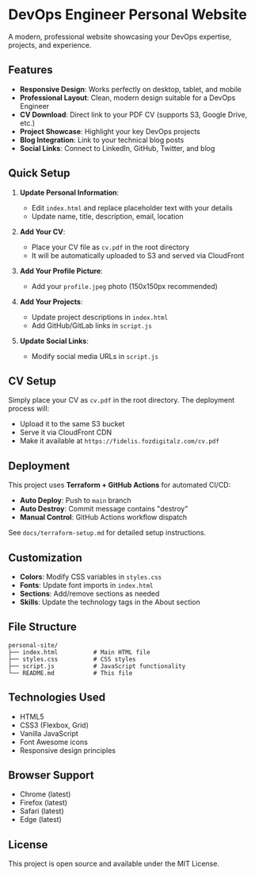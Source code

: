 # DevOps Engineer Personal Website

A modern, professional website showcasing your DevOps expertise, projects, and experience.

## Features

- **Responsive Design**: Works perfectly on desktop, tablet, and mobile
- **Professional Layout**: Clean, modern design suitable for a DevOps Engineer
- **CV Download**: Direct link to your PDF CV (supports S3, Google Drive, etc.)
- **Project Showcase**: Highlight your key DevOps projects
- **Blog Integration**: Link to your technical blog posts
- **Social Links**: Connect to LinkedIn, GitHub, Twitter, and blog

## Quick Setup

1. **Update Personal Information**:
   - Edit `index.html` and replace placeholder text with your details
   - Update name, title, description, email, location

2. **Add Your CV**:
   - Place your CV file as `cv.pdf` in the root directory
   - It will be automatically uploaded to S3 and served via CloudFront

3. **Add Your Profile Picture**:
   - Add your `profile.jpeg` photo (150x150px recommended)

4. **Add Your Projects**:
   - Update project descriptions in `index.html`
   - Add GitHub/GitLab links in `script.js`

5. **Update Social Links**:
   - Modify social media URLs in `script.js`

## CV Setup

Simply place your CV as `cv.pdf` in the root directory. The deployment process will:
- Upload it to the same S3 bucket
- Serve it via CloudFront CDN
- Make it available at `https://fidelis.fozdigitalz.com/cv.pdf`

## Deployment

This project uses **Terraform + GitHub Actions** for automated CI/CD:

- **Auto Deploy**: Push to `main` branch
- **Auto Destroy**: Commit message contains "destroy"
- **Manual Control**: GitHub Actions workflow dispatch

See `docs/terraform-setup.md` for detailed setup instructions.

## Customization

- **Colors**: Modify CSS variables in `styles.css`
- **Fonts**: Update font imports in `index.html`
- **Sections**: Add/remove sections as needed
- **Skills**: Update the technology tags in the About section

## File Structure
```
personal-site/
├── index.html          # Main HTML file
├── styles.css          # CSS styles
├── script.js           # JavaScript functionality
└── README.md           # This file
```

## Technologies Used

- HTML5
- CSS3 (Flexbox, Grid)
- Vanilla JavaScript
- Font Awesome icons
- Responsive design principles

## Browser Support

- Chrome (latest)
- Firefox (latest)
- Safari (latest)
- Edge (latest)

## License

This project is open source and available under the MIT License.